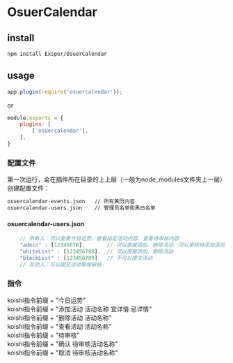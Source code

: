 # OsuerCalendar

## install
```sh
npm install Exsper/OsuerCalendar
```

## usage
```javascript
app.plugin(require('osuercalendar'));
```
or
```javascript
module.exports = {
    plugins: [
        ['osuercalendar'],
    ],
}
```

### 配置文件
第一次运行，会在插件所在目录的上上层（一般为node_modules文件夹上一层）创建配置文件：   
```sh
osuercalendar-events.json   // 所有黄历内容
osuercalendar-users.json    // 管理员名单和黑白名单
```

#### osuercalendar-users.json
```javascript
    // 所有人：可以查看今日运势、查看指定活动内容、查看待审核内容
    "admin" : [12345678],       // 可以直接添加、删除活动，可以审核待添加活动
    "whiteList" : [123456788],  // 可以直接添加、删除活动
    "blackList" : [123456789]   // 不可以提交活动
    // 其他人：可以提交活动等候审核
```


### 指令
koishi指令前缀 + "今日运势"   
koishi指令前缀 + "添加活动 活动名称 宜详情 忌详情"   
koishi指令前缀 + "删除活动 活动名称"   
koishi指令前缀 + "查看活动 活动名称"   
koishi指令前缀 + "待审核"   
koishi指令前缀 + "确认 待审核活动名称"   
koishi指令前缀 + "取消 待审核活动名称"   